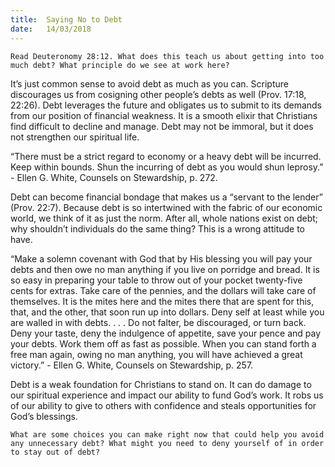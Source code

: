```yaml
---
title:  Saying No to Debt
date:   14/03/2018
---
```


`Read Deuteronomy 28:12. What does this teach us about getting into too much debt? What principle do we see at work here?`

It’s just common sense to avoid debt as much as you can. Scripture discourages us from cosigning other people’s debts as well (Prov. 17:18, 22:26). Debt leverages the future and obligates us to submit to its demands from our position of financial weakness. It is a smooth elixir that Christians find difficult to decline and manage. Debt may not be immoral, but it does not strengthen our spiritual life.

“There must be a strict regard to economy or a heavy debt will be incurred. Keep within bounds. Shun the incurring of debt as you would shun leprosy.” - Ellen G. White, Counsels on Stewardship, p. 272.

Debt can become financial bondage that makes us a “servant to the lender” (Prov. 22:7). Because debt is so intertwined with the fabric of our economic world, we think of it as just the norm. After all, whole nations exist on debt; why shouldn’t individuals do the same thing? This is a wrong attitude to have.

“Make a solemn covenant with God that by His blessing you will pay your debts and then owe no man anything if you live on porridge and bread. It is so easy in preparing your table to throw out of your pocket twenty-five cents for extras. Take care of the pennies, and the dollars will take care of themselves. It is the mites here and the mites there that are spent for this, that, and the other, that soon run up into dollars. Deny self at least while you are walled in with debts. . . . Do not falter, be discouraged, or turn back. Deny your taste, deny the indulgence of appetite, save your pence and pay your debts. Work them off as fast as possible. When you can stand forth a free man again, owing no man anything, you will have achieved a great victory.” - Ellen G. White, Counsels on Stewardship, p. 257.

Debt is a weak foundation for Christians to stand on. It can do damage to our spiritual experience and impact our ability to fund God’s work. It robs us of our ability to give to others with confidence and steals opportunities for God’s blessings.

`What are some choices you can make right now that could help you avoid any unnecessary debt? What might you need to deny yourself of in order to stay out of debt?`
